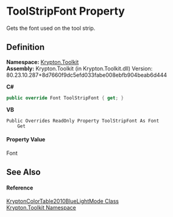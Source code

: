 # ToolStripFont Property


Gets the font used on the tool strip.



## Definition
**Namespace:** <a href="79d2eac2-21f4-54ff-7552-b20c33c30600.md">Krypton.Toolkit</a>  
**Assembly:** Krypton.Toolkit (in Krypton.Toolkit.dll) Version: 80.23.10.287+8d7660f9dc5efd033fabe008ebfb904beab6d444

**C#**
``` C#
public override Font ToolStripFont { get; }
```
**VB**
``` VB
Public Overrides ReadOnly Property ToolStripFont As Font
	Get
```



#### Property Value
Font

## See Also


#### Reference
<a href="813b99ce-99cc-07f9-52e2-d040e746ff14.md">KryptonColorTable2010BlueLightMode Class</a>  
<a href="79d2eac2-21f4-54ff-7552-b20c33c30600.md">Krypton.Toolkit Namespace</a>  
